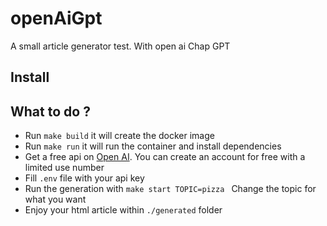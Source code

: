 # openAiGpt
A small article generator test. With open ai Chap GPT

## Install


## What to do ?
* Run ```make build``` it will create the docker image
* Run ```make run``` it will run the container and install dependencies
* Get a free api on [Open AI](https://beta.openai.com/account/api-keys). You can create an account for free with a limited use number
* Fill ```.env``` file with your api key
* Run the generation with ```make start TOPIC=pizza ``` Change the topic for what you want
* Enjoy your html article within ``./generated`` folder
